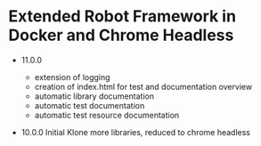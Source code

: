 # Extended Robot Framework in Docker and Chrome Headless 
 
* 11.0.0
	* extension of logging
	* creation of index.html for test and documentation overview
	* automatic library documentation
	* automatic test documentation
	* automatic test resource documentation
	
* 10.0.0 Initial Klone more libraries, reduced to chrome headless
